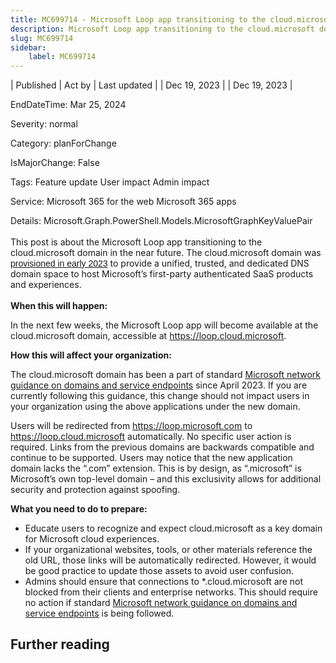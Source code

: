 ```yaml
---
title: MC699714 - Microsoft Loop app transitioning to the cloud.microsoft domain
description: Microsoft Loop app transitioning to the cloud.microsoft domain
slug: MC699714
sidebar:
    label: MC699714
---
```



| Published | Act by | Last updated |
| Dec 19, 2023 |  | Dec 19, 2023 |

EndDateTime: Mar 25, 2024

Severity: normal

Category: planForChange

IsMajorChange: False

Tags: Feature update User impact Admin impact

Service: Microsoft 365 for the web Microsoft 365 apps

Details: Microsoft.Graph.PowerShell.Models.MicrosoftGraphKeyValuePair

<p style="font-size: larger;"><span style="font-size: 14px;">This post is about the Microsoft Loop app transitioning to the cloud.microsoft domain in the near future. The cloud.microsoft domain was </span><a href="https://techcommunity.microsoft.com/t5/microsoft-365-blog/introducing-cloud-microsoft-a-unified-domain-for-microsoft-365/ba-p/3804961" target="_blank" style="background-color: rgb(255, 255, 255); font-family: sans-serif; font-size: 14px;">provisioned in early 2023</a><span style="font-size: 14px;"> to provide a unified, trusted, and dedicated DNS domain space to host Microsoft’s first-party authenticated SaaS products and experiences.</span></p>

<p><b>When this will happen:</b><br></p>

<p>In the next few weeks, the Microsoft Loop app will become available at the cloud.microsoft domain, accessible at <a href="https://loop.cloud.microsoft" target="_blank">https://loop.cloud.microsoft</a>.&nbsp;</p><p><b>How this will affect your organization:</b><br></p>

<p>The cloud.microsoft domain has been a part of standard <a href="https://learn.microsoft.com/microsoft-365/enterprise/urls-and-ip-address-ranges" target="_blank">Microsoft network guidance on domains and service endpoints</a> since April 2023. If you are currently following this guidance, this change should not impact users in your organization using the above applications under the new domain.&nbsp;</p><p>Users will be redirected from <a href="https://loop.microsoft.com" target="_blank">https://loop.microsoft.com</a> to <a href="https://loop.cloud.microsoft" target="_blank">https://loop.cloud.microsoft</a> automatically. No specific user action is required. Links from the previous domains are backwards compatible and continue to be supported. Users may notice that the new application domain lacks the “.com” extension. This is by design, as “.microsoft” is Microsoft’s own top-level domain – and this exclusivity allows for additional security and protection against spoofing.&nbsp;</p><p><b>What you need to do to prepare:</b><br></p>
<ul><li>Educate users to recognize and expect cloud.microsoft as a key domain for Microsoft cloud experiences.&nbsp;</li><li>If your organizational websites, tools, or other materials reference the old URL, those links will be automatically redirected. However, it would be good practice to update those assets to avoid user confusion.</li><li>Admins should ensure that connections to *.cloud.microsoft are not blocked from their clients and enterprise networks. This should require no action if standard <a href="https://learn.microsoft.com/microsoft-365/enterprise/urls-and-ip-address-ranges" target="_blank">Microsoft network guidance on domains and service endpoints</a> is being followed.</li></ul>

## Further reading
